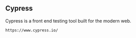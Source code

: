 ## Cypress
Cypress is a front end testing tool built for the modern web.
```
https://www.cypress.io/
```

<br />
